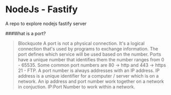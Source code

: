 # NodeJs - Fastify

A repo to explore nodejs fastify server

###What is a port? 
>Blockquote A port is not a physical connection. It's a logical connection that's used by programs to exchange information. The port defines which service 
will be used based on the number. Ports have a unique number that identifies them the number ranges from 0 - 65535. Some common port numbers are 80 -> http and 443 -> https
21 - FTP. A port number is always addresses with an IP address. IP address is a unique identifier for a computer / server which is on a network. An ip address and port number 
work together on a network in conjuction. IP:Port Number to work within a network.

